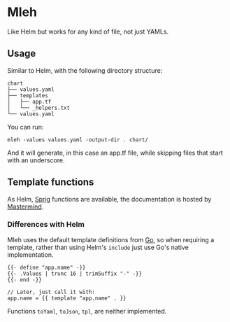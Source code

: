 # Mleh

Like Helm but works for any kind of file, not just YAMLs.


## Usage

Similar to Helm, with the following directory structure:

```
chart
├── values.yaml
├── templates
│   ├── app.tf
│   └── _helpers.txt
└── values.yaml
```

You can run:

```
mleh -values values.yaml -output-dir . chart/
```

And it will generate, in this case an app.tf file, while skipping files that
start with an underscore.

## Template functions

As Helm, [Sprig](https://github.com/Masterminds/sprig) functions are available,
the documentation is hosted by
[Mastermind](https://masterminds.github.io/sprig/).

### Differences with Helm

Mleh uses the default template definitions from
[Go](https://golang.org/pkg/text/template/), so when requiring a template,
rather than using Helm's `include` just use Go's native implementation.

```
{{- define "app.name" -}}
{{- .Values | trunc 16 | trimSuffix "-" -}}
{{- end -}}

// Later, just call it with:
app.name = {{ template "app.name" . }}
```

Functions `toYaml`, `toJson`, `tpl`, are neither implemented.
